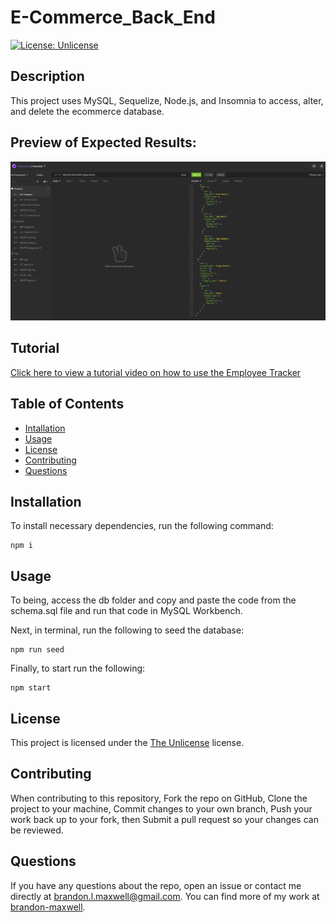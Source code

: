 # E-Commerce_Back_End
[![License: Unlicense](https://img.shields.io/badge/license-Unlicense-blue.svg)](http://unlicense.org/)

## Description
This project uses MySQL, Sequelize, Node.js, and Insomnia to access, alter, and delete the ecommerce database.

## Preview of Expected Results:
![preview screenshot](public/images/Screenshot.png)

## Tutorial
[Click here to view a tutorial video on how to use the Employee Tracker](https://www.youtube.com/watch?v=BLArNShBlqs)


## Table of Contents
* [Intallation](#installation)
* [Usage](#usage)
* [License](#license)
* [Contributing](#contributing)
* [Questions](#questions)

## Installation
To install necessary dependencies, run the following command:
~~~
npm i
~~~

## Usage
To being, access the db folder and copy and paste the code from the schema.sql file and run that code in MySQL Workbench.

Next, in terminal, run the following to seed the database:
~~~
npm run seed
~~~

Finally, to start run the following: 
~~~
npm start
~~~

## License 
This project is licensed under the [The Unlicense](http://unlicense.org/) license.

## Contributing
When contributing to this repository, Fork the repo on GitHub, Clone the project to your machine, Commit changes to your own branch, Push your work back up to your fork, then Submit a pull request so your changes can be reviewed.

## Questions
If you have any questions about the repo, open an issue or contact me directly at brandon.l.maxwell@gmail.com. You can find more of my work at [brandon-maxwell](https://github.com/brandon-maxwell).